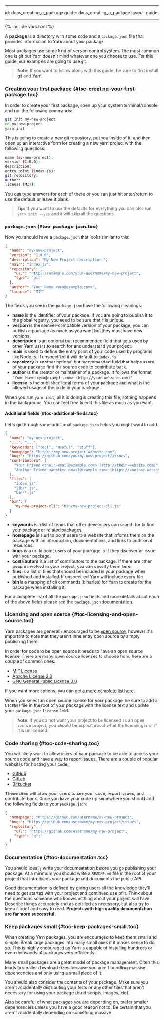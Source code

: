 * * *

id: docs_creating_a_package guide: docs_creating_a_package layout: guide

* * *

{% include vars.html %}

A **package** is a directory with some code and a `package.json` file that provides information to Yarn about your package.

Most packages use some kind of version control system. The most common one is git but Yarn doesn't mind whatever one you choose to use. For this guide, our examples are going to use git.

> **Note:** If you want to follow along with this guide, be sure to first install [git](https://git-scm.com/book/en/v2/Getting-Started-Installing-Git) and [Yarn]({{url_base}}/docs/install).

### Creating your first package [](#toc-creating-your-first-package){#toc-creating-your-first-package.toc}

In order to create your first package, open up your system terminal/console and run the following commands:

```sh
git init my-new-project
cd my-new-project
yarn init
```

This is going to create a new git repository, put you inside of it, and then open up an interactive form for creating a new yarn project with the following questions:

```sh
name (my-new-project):
version (1.0.0):
description:
entry point (index.js):
git repository:
author:
license (MIT):
```

You can type answers for each of these or you can just hit enter/return to use the default or leave it blank.

> **Tip:** If you want to use the defaults for everything you can also run `yarn init --yes` and it will skip all the questions.

### `package.json` [](#toc-package-json){#toc-package-json.toc}

Now you should have a `package.json` that looks similar to this:

```json
{
  "name": "my-new-project",
  "version": "1.0.0",
  "description": "My New Project description.",
  "main": "index.js",
  "repository": {
    "url": "https://example.com/your-username/my-new-project",
    "type": "git"
  },
  "author": "Your Name <you@example.com>",
  "license": "MIT"
}
```

The fields you see in the `package.json` have the following meanings:

- **name** is the identifier of your package, if you are going to publish it to the global registry, you need to be sure that it is unique.
- **version** is the semver-compatible version of your package, you can publish a package as much as you want but they must have new versions.
- **description** is an optional but recommended field that gets used by other Yarn users to search for and understand your project.
- **main** is used to define the entry point of your code used by programs like Node.js. If unspecified it will default to `index.js`.
- **repository** is another optional but recommended field that helps users of your package find the source code to contribute back.
- **author** is the creator or maintainer of a package. It follows the format `"Your Name <you@example.com> (http://your-website.com)"`
- **license** is the published legal terms of your package and what is the allowed usage of the code in your package.

When you run `yarn init`, all it is doing is creating this file, nothing happens in the background. You can feel free to edit this file as much as you want.

#### Additional fields [](#toc-additional-fields){#toc-additional-fields.toc}

Let's go through some additional `package.json` fields you might want to add.

```json
{
  "name": "my-new-project",
  "...": "...",
  "keywords": ["cool", "useful", "stuff"],
  "homepage": "https://my-new-project-website.com",
  "bugs": "https://github.com/you/my-new-project/issues",
  "contributors": [
    "Your Friend <their-email@example.com> (http://their-website.com)",
    "Another Friend <another-email@example.com> (https://another-website.org)"
  ],
  "files": [
    "index.js",
    "lib/*.js",
    "bin/*.js"
  ],
  "bin": {
    "my-new-project-cli": "bin/my-new-project-cli.js"
  }
}
```

- **keywords** is a list of terms that other developers can search for to find your package or related packages.
- **homepage** is a url to point users to a website that informs them on the package with an introduction, documentations, and links to additional resources.
- **bugs** is a url to point users of your package to if they discover an issue with your package.
- **contributors** is a list of contributors to the package. If there are other people involved in your project, you can specify them here.
- **files** is a list of files that should be included in your package when published and installed. If unspecified Yarn will include every file.
- **bin** is a mapping of cli commands (binaries) for Yarn to create for the package when installing it.

For a complete list of all the `package.json` fields and more details about each of the above fields please see the [`package.json` documentation]({{url_base}}/docs/package-json).

### Licensing and open source [](#toc-licensing-and-open-source){#toc-licensing-and-open-source.toc}

Yarn packages are generally encouraged to be [open source](https://opensource.org/definition), however it's important to note that they aren't inherently open source by simply publishing them.

In order for code to be open source it needs to have an open source license. There are many open source licenses to choose from, here are a couple of common ones:

- [MIT License](http://choosealicense.com/licenses/mit/)
- [Apache License 2.0](http://choosealicense.com/licenses/apache-2.0/)
- [GNU General Public License 3.0](http://choosealicense.com/licenses/gpl-3.0/)

If you want more options, you can get [a more complete list here](http://choosealicense.com/licenses/).

When you select an open source license for your package, be sure to add a `LICENSE` file in the root of your package with the license text and update your `package.json` `license` field.

> **Note**: If you do not want your project to be licensed as an open source project, you should be explicit about what the licensing is or if it is unlicensed.

### Code sharing [](#toc-code-sharing){#toc-code-sharing.toc}

You will likely want to allow users of your package to be able to access your source code and have a way to report issues. There are a couple of popular websites for hosting your code:

- [GitHub](https://github.com)
- [GitLab](https://about.gitlab.com/)
- [Bitbucket](https://bitbucket.org/)

These sites will allow your users to see your code, report issues, and contribute back. Once you have your code up somewhere you should add the following fields to your `package.json`:

```json
{
  "homepage": "https://github.com/username/my-new-project",
  "bugs": "https://github.com/username/my-new-project/issues",
  "repository": {
    "url": "https://github.com/username/my-new-project",
    "type": "git"
  }
}
```

### Documentation [](#toc-documentation){#toc-documentation.toc}

You should ideally write your documentation before you go publishing your package. At a minimum you should write a `README.md` file in the root of your project that introduces your package and documents the public API.

Good documentation is defined by giving users all the knowledge they'll need to get started with your project and continued use of it. Think about the questions someone who knows nothing about your project will have. Describe things accurately and as detailed as necessary, but also try to keep it brief and easy to read. **Projects with high quality documentation are far more successful.**

### Keep packages small [](#toc-keep-packages-small){#toc-keep-packages-small.toc}

When creating Yarn packages, you are encouraged to keep them small and simple. Break large packages into many small ones if it makes sense to do so. This is highly encouraged as Yarn is capable of installing hundreds or even thousands of packages very efficiently.

Many small packages are a great model of package management. Often this leads to smaller download sizes because you aren't bundling massive dependencies and only using a small piece of it.

You should also consider the contents of your package. Make sure you aren't accidentally distributing your tests or any other files that aren't necessary for using your package (build scripts, images, etc).

Also be careful of what packages you are depending on, prefer smaller dependencies unless you have a good reason not to. Be certain that you aren't accidentally depending on something massive.
